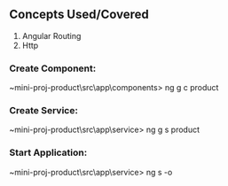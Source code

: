 ## **Concepts Used/Covered**

1. Angular Routing
2. Http

### **Create Component:**
~mini-proj-product\src\app\components> ng g c product

### **Create Service:**
~mini-proj-product\src\app\service> ng g s product

### **Start Application:**
~mini-proj-product\src\app\service> ng s -o
